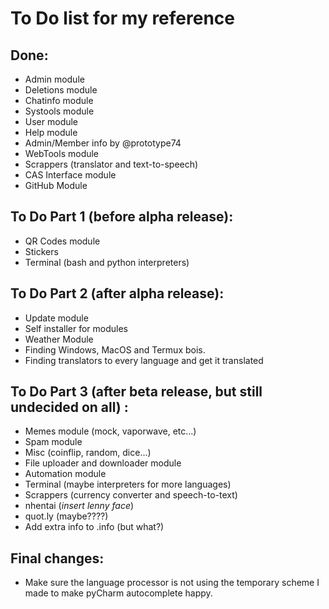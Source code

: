 # To Do list for my reference

## Done:
 - Admin module
 - Deletions module
 - Chatinfo module
 - Systools module
 - User module
 - Help module
 - Admin/Member info by @prototype74
 - WebTools module
 - Scrappers (translator and text-to-speech)
 - CAS Interface module
 - GitHub Module

## To Do Part 1 (before alpha release):
 - QR Codes module
 - Stickers
 - Terminal (bash and python interpreters)

## To Do Part 2 (after alpha release):
 - Update module
 - Self installer for modules
 - Weather Module
 - Finding Windows, MacOS and Termux bois.
 - Finding translators to every language and get it translated

## To Do Part 3 (after beta release, but still undecided on all) :
 - Memes module (mock, vaporwave, etc...)
 - Spam module
 - Misc (coinflip, random, dice...)
 - File uploader and downloader module
 - Automation module
 - Terminal (maybe interpreters for more languages)
 - Scrappers (currency converter and speech-to-text)
 - nhentai (*insert lenny face*)
 - quot.ly (maybe????)
 - Add extra info to .info (but what?)

## Final changes:
 - Make sure the language processor is not using the temporary scheme I made to make pyCharm autocomplete happy.
 